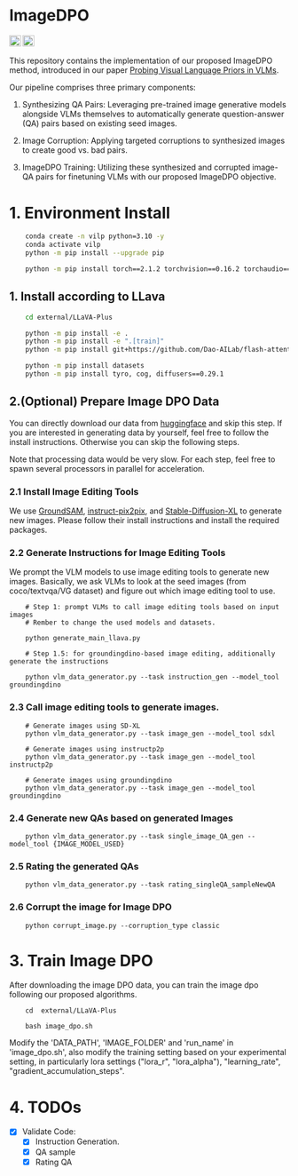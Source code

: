 # ImageDPO

<a href="https://vilp-team.github.io/"><img src="https://img.shields.io/static/v1?label=Project&message=Website&color=red" height=20.5></a>
<a href="https://arxiv.org/abs/2501.00569"><img src="https://img.shields.io/badge/arXiv-2501.00569-b31b1b.svg" height=20.5></a>

This repository contains the implementation of our proposed ImageDPO method, introduced in our paper [Probing Visual Language Priors in VLMs](https://arxiv.org/abs/2501.00569). 

Our pipeline comprises three primary components:

1. Synthesizing QA Pairs: Leveraging pre-trained image generative models alongside VLMs themselves to automatically generate question-answer (QA) pairs based on existing seed images.

2. Image Corruption: Applying targeted corruptions to synthesized images to create good vs. bad pairs.

3. ImageDPO Training: Utilizing these synthesized and corrupted image-QA pairs for finetuning VLMs with our proposed ImageDPO objective.


# 1. Environment Install

```bash
    conda create -n vilp python=3.10 -y
    conda activate vilp
    python -m pip install --upgrade pip

    python -m pip install torch==2.1.2 torchvision==0.16.2 torchaudio==2.1.2 --index-url https://download.pytorch.org/whl/cu118
```


## 1. Install according to LLava
```bash
    cd external/LLaVA-Plus

    python -m pip install -e .
    python -m pip install -e ".[train]"
    python -m pip install git+https://github.com/Dao-AILab/flash-attention.git@v2.6.3

    python -m pip install datasets
    python -m pip install tyro, cog, diffusers==0.29.1
```
## 2.(Optional) Prepare Image DPO Data

You can directly download our data from [huggingface](https://huggingface.co/datasets/ViLP/ImageDPO/tree/main) and skip this step. 
If you are interested in generating data by yourself, feel free to follow the install instructions. 
Otherwise you can skip the following steps. 

Note that processing data would be very slow. For each step, feel free to spawn several processors in parallel for acceleration. 

### 2.1 Install Image Editing Tools

We use [GroundSAM](https://github.com/IDEA-Research/Grounded-Segment-Anything), [instruct-pix2pix](https://github.com/timothybrooks/instruct-pix2pix), and [Stable-Diffusion-XL](https://huggingface.co/stabilityai/stable-diffusion-xl-base-1.0) to generate new images. 
Please follow their install instructions and install the required packages. 

### 2.2 Generate Instructions for Image Editing Tools

We prompt the VLM models to use image editing tools to generate new images. 
Basically, we ask VLMs to look at the seed images (from coco/textvqa/VG dataset) and figure out which image editing tool to use. 

```
    # Step 1: prompt VLMs to call image editing tools based on input images
    # Rember to change the used models and datasets.

    python generate_main_llava.py

    # Step 1.5: for groundingdino-based image editing, additionally generate the instructions 

    python vlm_data_generator.py --task instruction_gen --model_tool groundingdino

```

### 2.3 Call image editing tools to generate images.

```
    # Generate images using SD-XL
    python vlm_data_generator.py --task image_gen --model_tool sdxl

    # Generate images using instructp2p
    python vlm_data_generator.py --task image_gen --model_tool instructp2p

    # Generate images using groundingdino
    python vlm_data_generator.py --task image_gen --model_tool groundingdino
```

### 2.4 Generate new QAs based on generated Images

```
    python vlm_data_generator.py --task single_image_QA_gen --model_tool {IMAGE_MODEL_USED} 

```

### 2.5 Rating the generated QAs

```
    python vlm_data_generator.py --task rating_singleQA_sampleNewQA 
```

### 2.6 Corrupt the image for Image DPO

```
    python corrupt_image.py --corruption_type classic

```


# 3. Train Image DPO
After downloading the image DPO data, you can train the image dpo following our proposed algorithms. 

```
    cd  external/LLaVA-Plus

    bash image_dpo.sh
```

Modify the 'DATA_PATH', 'IMAGE_FOLDER' and 'run_name' in 'image_dpo.sh',
also modify the training setting based on your experimental setting, in particularly lora settings ("lora_r", "lora_alpha"), "learning_rate", "gradient_accumulation_steps".  


# 4. TODOs

- [x] Validate Code:
    - [x] Instruction Generation. 
    - [x] QA sample 
    - [x] Rating QA
